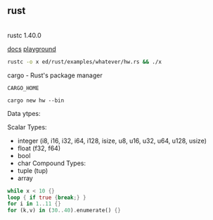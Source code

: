 rust
-

<br>rustc 1.40.0

[docs](https://www.rust-lang.org/learn)
[playground](https://play.rust-lang.org/)

````sh
rustc -o x ed/rust/examples/whatever/hw.rs && ./x
````

cargo - Rust's package manager
````
CARGO_HOME

cargo new hw --bin
````

Data ytpes:

Scalar Types:
* integer (i8, i16, i32, i64, i128, isize, u8, u16, u32, u64, u128, usize)
* float (f32, f64)
* bool
* char
Compound Types:
* tuple (tup)
* array

````rust
while x < 10 {}
loop { if true {break;} }
for i in 1..11 {}
for (k,v) in (30..40).enumerate() {}
````
